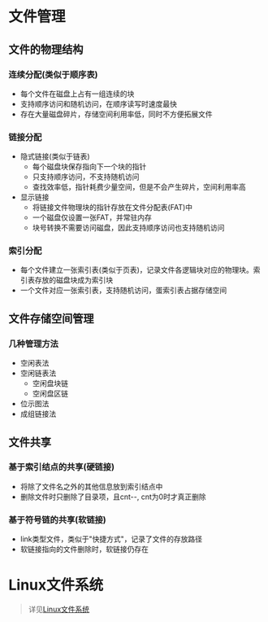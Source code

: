 # 文件管理
## 文件的物理结构
### 连续分配(类似于顺序表)
* 每个文件在磁盘上占有一组连续的块
* 支持顺序访问和随机访问，在顺序读写时速度最快
* 存在大量磁盘碎片，存储空间利用率低，同时不方便拓展文件
### 链接分配
* 隐式链接(类似于链表)
    * 每个磁盘块保存指向下一个块的指针
    * 只支持顺序访问，不支持随机访问
    * 查找效率低，指针耗费少量空间，但是不会产生碎片，空间利用率高
* 显示链接
    * 将链接文件物理块的指针存放在文件分配表(FAT)中
    * 一个磁盘仅设置一张FAT，并常驻内存
    * 块号转换不需要访问磁盘，因此支持顺序访问也支持随机访问
### 索引分配
* 每个文件建立一张索引表(类似于页表)，记录文件各逻辑块对应的物理块。索引表存放的磁盘块成为索引块
* 一个文件对应一张索引表，支持随机访问，蛋索引表占据存储空间
## 文件存储空间管理
### 几种管理方法
* 空闲表法
* 空闲链表法
    * 空闲盘块链
    * 空闲盘区链
* 位示图法
* 成组链接法
## 文件共享
### 基于索引结点的共享(硬链接)
* 将除了文件名之外的其他信息放到索引结点中
* 删除文件时只删除了目录项，且cnt--, cnt为0时才真正删除
### 基于符号链的共享(软链接)
* link类型文件，类似于"快捷方式"，记录了文件的存放路径
* 软链接指向的文件删除时，软链接仍存在

# Linux文件系统
> 详见[Linux文件系统](https://www.cnblogs.com/bellkosmos/p/detail_of_linux_file_system.html)